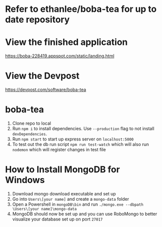 # Refer to ethanlee/boba-tea for up to date repository
# View the finished application
https://boba-228419.appspot.com/static/landing.html

# View the Devpost
https://devpost.com/software/boba-tea

# boba-tea

1. Clone repo to local
2. Run `npm i` to install dependencies. Use `--production` flag to not install `devDependencies`.
3. Run `npm start` to start up express server on `localhost:5000`
5. To test out the db run script `npm run test-watch` which will also run `nodemon` which will register changes in test file

# How to Install MongoDB for Windows

1. Download mongo download executable and set up
2. Go into `Users\[your name]` and create a `mongo-data` folder
3. Open a Powershell in `mongoDB\bin` and run `./mongo.exe --dbpath \Users\[your name]\mongo-data`
4. MongoDB should now be set up and you can use RoboMongo to better visualize your database set up on port `27017`
